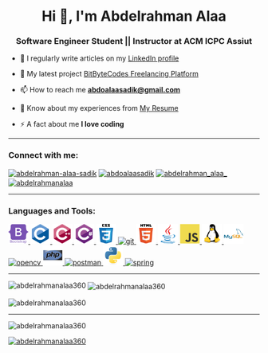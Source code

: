 <h1 align="center">Hi 👋, I'm Abdelrahman Alaa</h1>
<h3 align="center">Software Engineer Student || Instructor at ACM ICPC Assiut</h3>

- 📝 I regularly write articles on my <a href="https://www.linkedin.com/in/abdelrahman-alaa-sadik">LinkedIn profile</a>

- 🔭 My latest project [BitByteCodes Freelancing Platform](https://BitByteCodes.com/codeup)

- 📫 How to reach me **abdoalaasadik@gmail.com**

- 📄 Know about my experiences from <a href="https://drive.google.com/file/d/1TjGxqUzWLyLeIR8wBkMTfYDKlUZtEQlz/view">My Resume</a>

- ⚡ A fact about me **I love coding**

<hr>
<h3 align="left">Connect with me:</h3>
<p align="left">
<a href="https://linkedin.com/in/abdelrahman-alaa-sadik" target="blank"><img align="center" src="https://raw.githubusercontent.com/rahuldkjain/github-profile-readme-generator/master/src/images/icons/Social/linked-in-alt.svg" alt="abdelrahman-alaa-sadik" height="30" width="40" /></a>
<a href="https://www.hackerrank.com/abdoalaasadik" target="blank"><img align="center" src="https://raw.githubusercontent.com/rahuldkjain/github-profile-readme-generator/master/src/images/icons/Social/hackerrank.svg" alt="abdoalaasadik" height="30" width="40" /></a>
<a href="https://codeforces.com/profile/abdelrahman_alaa_" target="blank"><img align="center" src="https://raw.githubusercontent.com/rahuldkjain/github-profile-readme-generator/master/src/images/icons/Social/codeforces.svg" alt="abdelrahman_alaa_" height="30" width="40" /></a>
<a href="https://www.leetcode.com/abdelrahmanalaa" target="blank"><img align="center" src="https://raw.githubusercontent.com/rahuldkjain/github-profile-readme-generator/master/src/images/icons/Social/leet-code.svg" alt="abdelrahmanalaa" height="30" width="40" /></a>
</p>


<hr>
<h3 align="left">Languages and Tools:</h3>
<p align="left"> <a href="https://getbootstrap.com" target="_blank" rel="noreferrer"> <img src="https://raw.githubusercontent.com/devicons/devicon/master/icons/bootstrap/bootstrap-plain-wordmark.svg" alt="bootstrap" width="40" height="40"/> </a> <a href="https://www.cprogramming.com/" target="_blank" rel="noreferrer"> <img src="https://raw.githubusercontent.com/devicons/devicon/master/icons/c/c-original.svg" alt="c" width="40" height="40"/> </a> <a href="https://www.w3schools.com/cpp/" target="_blank" rel="noreferrer"> <img src="https://raw.githubusercontent.com/devicons/devicon/master/icons/cplusplus/cplusplus-original.svg" alt="cplusplus" width="40" height="40"/> </a> <a href="https://www.w3schools.com/cs/" target="_blank" rel="noreferrer"> <img src="https://raw.githubusercontent.com/devicons/devicon/master/icons/csharp/csharp-original.svg" alt="csharp" width="40" height="40"/> </a> <a href="https://www.w3schools.com/css/" target="_blank" rel="noreferrer"> <img src="https://raw.githubusercontent.com/devicons/devicon/master/icons/css3/css3-original-wordmark.svg" alt="css3" width="40" height="40"/> </a> <a href="https://git-scm.com/" target="_blank" rel="noreferrer"> <img src="https://www.vectorlogo.zone/logos/git-scm/git-scm-icon.svg" alt="git" width="40" height="40"/> </a> <a href="https://www.w3.org/html/" target="_blank" rel="noreferrer"> <img src="https://raw.githubusercontent.com/devicons/devicon/master/icons/html5/html5-original-wordmark.svg" alt="html5" width="40" height="40"/> </a> <a href="https://www.java.com" target="_blank" rel="noreferrer"> <img src="https://raw.githubusercontent.com/devicons/devicon/master/icons/java/java-original.svg" alt="java" width="40" height="40"/> </a> <a href="https://developer.mozilla.org/en-US/docs/Web/JavaScript" target="_blank" rel="noreferrer"> <img src="https://raw.githubusercontent.com/devicons/devicon/master/icons/javascript/javascript-original.svg" alt="javascript" width="40" height="40"/> </a> <a href="https://www.linux.org/" target="_blank" rel="noreferrer"> <img src="https://raw.githubusercontent.com/devicons/devicon/master/icons/linux/linux-original.svg" alt="linux" width="40" height="40"/> </a> <a href="https://www.mysql.com/" target="_blank" rel="noreferrer"> <img src="https://raw.githubusercontent.com/devicons/devicon/master/icons/mysql/mysql-original-wordmark.svg" alt="mysql" width="40" height="40"/> </a> <a href="https://opencv.org/" target="_blank" rel="noreferrer"> <img src="https://www.vectorlogo.zone/logos/opencv/opencv-icon.svg" alt="opencv" width="40" height="40"/> </a> <a href="https://www.php.net" target="_blank" rel="noreferrer"> <img src="https://raw.githubusercontent.com/devicons/devicon/master/icons/php/php-original.svg" alt="php" width="40" height="40"/> </a> <a href="https://postman.com" target="_blank" rel="noreferrer"> <img src="https://www.vectorlogo.zone/logos/getpostman/getpostman-icon.svg" alt="postman" width="40" height="40"/> </a> <a href="https://www.python.org" target="_blank" rel="noreferrer"> <img src="https://raw.githubusercontent.com/devicons/devicon/master/icons/python/python-original.svg" alt="python" width="40" height="40"/> </a> <a href="https://spring.io/" target="_blank" rel="noreferrer"> <img src="https://www.vectorlogo.zone/logos/springio/springio-icon.svg" alt="spring" width="40" height="40"/> </a> </p>

<hr>
<p><img align="left" src="https://github-readme-stats.vercel.app/api/top-langs?username=abdelrahmanalaa360&show_icons=true&locale=en&layout=compact" alt="abdelrahmanalaa360" /></p>

<p>&nbsp;<img align="center" src="https://github-readme-stats.vercel.app/api?username=abdelrahmanalaa360&show_icons=true&locale=en" alt="abdelrahmanalaa360" /></p>

<p><img align="center" src="https://github-readme-streak-stats.herokuapp.com/?user=abdelrahmanalaa360&" alt="abdelrahmanalaa360" /></p>

<hr>
<p align="left"> <img src="https://komarev.com/ghpvc/?username=abdelrahmanalaa360&label=Profile%20views&color=0e75b6&style=flat" alt="abdelrahmanalaa360" /> </p>

<p align="left"> <a href="https://github.com/ryo-ma/github-profile-trophy"><img src="https://github-profile-trophy.vercel.app/?username=abdelrahmanalaa360" alt="abdelrahmanalaa360" /></a> </p>

